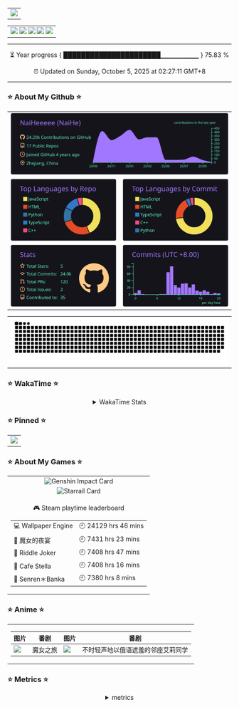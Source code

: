 <div align="center">
  <!-- 访问统计 -->
  <table style="width:100%;">
    <tr>
      <td align="center">
        <img width="200%" src="https://count.naihee.cn/@NaiHeeeee?theme=booru-lewd" />
      </td>
    </tr>
  </table>
</div>

<div align="center">
  <table style="width:100%;">
    <tr>
      <td align="center">
        <!-- 个人资料徽标 -->
        <a href="https://naihee.com/">
          <img src="https://img.shields.io/badge/Website-个人网站-blue" /></a>
        <a href="https://t.me/naihe666">
          <img src="https://img.shields.io/badge/NaiHe-Telegram-24A1DE" /></a>
        <a href="https://steamcommunity.com/id/naihe6/">
          <img src="https://img.shields.io/badge/NaiHe-Steam-2a475e" /></a>
        <a href="https://space.bilibili.com/232568569">
          <img src="https://img.shields.io/badge/Bilibili-B站-FB7299" /></a>
        <a href="https://www.youtube.com/channel/UCLAriEYXiSDMX8HI6q21Keg">
          <img src="https://img.shields.io/badge/Youtube-油管-FF0000" /></a>
      </td>
    </tr>
  </table>
</div>

---

<div align="center">

<!-- year progress start -->
⏳ Year progress { ██████████████████████▁▁▁▁▁▁▁▁ } 75.83 %

⏰ Updated on Sunday, October 5, 2025 at 02:27:11 GMT+8
<!-- year progress end -->

---

</div>

### ⭐ About My Github ⭐

<div align="center">
  <table style="width: 100%;">
    <tr>
      <td align="center" colspan="2">
        <a>
          <img src="./profile-summary-card-output/aura/0-profile-details.svg" />
        </a>
      </td>
    </tr>
    <tr>
      <td align="center">
        <a>
          <img src="./profile-summary-card-output/aura/1-repos-per-language.svg" />
        </a>
      </td>
      <td align="center">
        <a>
          <img src="./profile-summary-card-output/aura/2-most-commit-language.svg" />
        </a>
      </td>
    </tr>
    <tr>
      <td align="center">
        <a>
          <img src="./profile-summary-card-output/aura/3-stats.svg" />
        </a>
      </td>
      <td align="center">
        <a>
          <img src="./profile-summary-card-output/aura/4-productive-time.svg" />
        </a>
      </td>
    </tr>
  </table>
</div>  

<div align="center">
  <table style="width: 100%;">
    <tr>
      <td align="center">
        <img src="https://raw.githubusercontent.com/NaiHeeeee/NaiHeeeee/snake-output/github-contribution-grid-snake.svg" />
      </td>
    </tr>
  </table>
</div>

### ⭐ WakaTime ⭐

<div align="center" >
<!--START_SECTION:waka-->

<!--END_SECTION:waka-->
</div>

<div align="center" >
  <details>
    <summary>WakaTime Stats</summary>
    <table style="width: 100%;">
      <tr>
        <td align="center">
          <img src="https://github-readme-stats.naihee.cn/api/wakatime?username=naihe&hide=Other" alt="WakaTime" />
        </td>
      </tr>
      <tr>
        <td align="center">
          <img src="https://github-readme-stats.naihee.cn/api/wakatime?username=naihe&hide=Other&layout=compact" alt="WakaTime" />
        </td>
      </tr>
    </table>
  </details>
</div>

### ⭐ Pinned ⭐

<div align="center">
  <table style="width:100%;">
    <tr>
      <td align="center">
        <a href="https://github.com/NaiHeeeee/NaiHeeeee.github.io">
          <img height='150'
            src="https://github-readme-stats.naihee.cn/api/pin/?username=naiheeeee&repo=naiheeeee.github.io&theme=tokyonight" />
        </a>
      </td>
    </tr>
  </table>
</div>

### ⭐ About My Games ⭐

<div align="center">
  <table style="width: 100%;">
    <tr>
      <td align="center">
        <img src="https://hoyocard.qhy04.com/gs/detail/75/184570872.png" alt="Genshin Impact Card" />
      </td>
    </tr>
    <tr>
      <td align="center">
         <img src="https://hoyocard.qhy04.com/sr/detail/0/184570872.png" alt="Starrail Card" />
      </td>
    </tr>
    <tr>
<td align="center">

<!-- steam-box start -->
🎮 Steam playtime leaderboard
<table>
  <tr>
    <td>💻 Wallpaper Engine</td>
    <td>🕘 24129 hrs 46 mins</td>
  </tr>
  <tr>
    <td>🍊 魔女的夜宴</td>
    <td>🕘 7431 hrs 23 mins</td>
  </tr>
  <tr>
    <td>🍊 Riddle Joker</td>
    <td>🕘 7408 hrs 47 mins</td>
  </tr>
  <tr>
    <td>🍊 Cafe Stella</td>
    <td>🕘 7408 hrs 16 mins</td>
  </tr>
  <tr>
    <td>🍊 Senren＊Banka</td>
    <td>🕘 7380 hrs 8 mins</td>
  </tr>
</table>
<!-- Powered by https://github.com/NaiHeeeee/steam-box . -->
<!-- steam-box end -->

</td>
</tr>
  </table>
</div>

### ⭐ Anime ⭐

<div align="center">
<table style="width: 100%;">
<tr>
<td align="center" colspan="2">

| 图片 | 番剧 | 图片 | 番剧 |
| --- | --- | --- | --- |
| [<img src="https://lain.bgm.tv/r/100/pic/cover/l/99/17/292970_mxMxx.jpg" width="48">](https://lain.bgm.tv/pic/cover/l/99/17/292970_mxMxx.jpg) | 魔女之旅 | [<img src="https://lain.bgm.tv/r/100/pic/cover/l/7c/8e/424883_BpzVb.jpg" width="48">](https://lain.bgm.tv/pic/cover/l/7c/8e/424883_BpzVb.jpg) | 不时轻声地以俄语遮羞的邻座艾莉同学 |


</td>
</tr>
</table>
</div>

### ⭐ Metrics ⭐

<div align="center">
  <details>
    <summary>metrics</summary>
    <img src="github-metrics.svg" alt="Metrics" />
  </details>
</div>